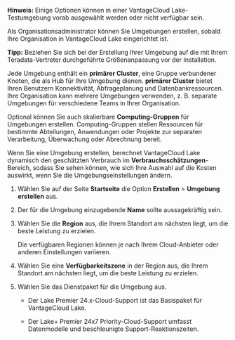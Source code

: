 **Hinweis:** Einige Optionen können in einer VantageCloud Lake-Testumgebung vorab ausgewählt werden oder nicht verfügbar sein.

Als Organisationsadministrator können Sie Umgebungen erstellen, sobald Ihre Organisation in VantageCloud Lake eingerichtet ist.

**Tipp:** Beziehen Sie sich bei der Erstellung Ihrer Umgebung auf die mit Ihrem Teradata-Vertreter durchgeführte Größenanpassung vor der Installation.

Jede Umgebung enthält ein **primärer Cluster**, eine Gruppe verbundener Knoten, die als Hub für Ihre Umgebung dienen. **primärer Cluster** bietet Ihren Benutzern Konnektivität, Abfrageplanung und Datenbankressourcen. Ihre Organisation kann mehrere Umgebungen verwenden, z. B. separate Umgebungen für verschiedene Teams in Ihrer Organisation.

Optional können Sie auch skalierbare **Computing-Gruppen** für Umgebungen erstellen. Computing-Gruppen stellen Ressourcen für bestimmte Abteilungen, Anwendungen oder Projekte zur separaten Verarbeitung, Überwachung oder Abrechnung bereit.

Wenn Sie eine Umgebung erstellen, berechnet VantageCloud Lake dynamisch den geschätzten Verbrauch im **Verbrauchsschätzungen**-Bereich, sodass Sie sehen können, wie sich Ihre Auswahl auf die Kosten auswirkt, wenn Sie die Umgebungseinstellungen ändern.

1.  Wählen Sie auf der Seite **Startseite** die Option **Erstellen** \> **Umgebung erstellen** aus.

2.  Der für die Umgebung einzugebende **Name** sollte aussagekräftig sein.

3.  Wählen Sie die **Region** aus, die Ihrem Standort am nächsten liegt, um die beste Leistung zu erzielen.

    Die verfügbaren Regionen können je nach Ihrem Cloud-Anbieter oder anderen Einstellungen variieren.

4.  Wählen Sie eine **Verfügbarkeitszone** in der Region aus, die Ihrem Standort am nächsten liegt, um die beste Leistung zu erzielen.

5.  Wählen Sie das Dienstpaket für die Umgebung aus.

    -   Der Lake Premier 24.x-Cloud-Support ist das Basispaket für VantageCloud Lake.

    -   Der Lake+ Premier 24x7 Priority-Cloud-Support umfasst Datenmodelle und beschleunigte Support-Reaktionszeiten.
